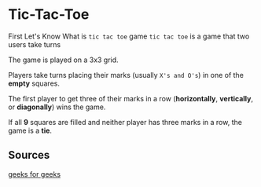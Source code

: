# Tic-Tac-Toe
First Let's Know What is `tic tac toe` game
`tic tac toe` is a game that two users take turns

The game is played on a 3x3 grid.

Players take turns placing their marks (usually `X's and O's`) in one of the **empty** squares.

The first player to get three of their marks in a row (**horizontally**, **vertically**, or **diagonally**) wins the game.

If all **9** squares are filled and neither player has three marks in a row, the game is a **tie**.

## Sources
<a href="https://www.geeksforgeeks.org/minimax-algorithm-in-game-theory-set-1-introduction/">geeks for geeks</a>
